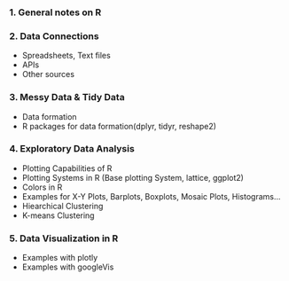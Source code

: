 ### 1. General notes on R

### 2. Data Connections
- Spreadsheets, Text files
- APIs
- Other sources

### 3. Messy Data & Tidy Data
- Data formation
- R packages for data formation(dplyr, tidyr, reshape2)

### 4. Exploratory Data Analysis
- Plotting Capabilities of R
- Plotting Systems in R (Base plotting System, lattice, ggplot2)
- Colors in R
- Examples for X-Y Plots, Barplots, Boxplots, Mosaic Plots, Histograms...
- Hiearchical Clustering
- K-means Clustering

### 5. Data Visualization in R
- Examples with plotly
- Examples with googleVis
